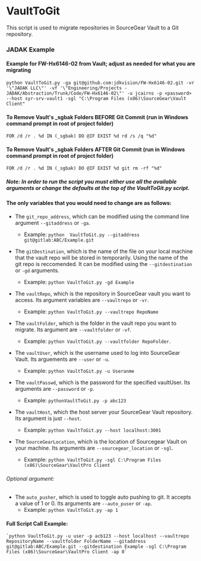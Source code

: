 # VaultToGit


This script is used to migrate repositories in SourceGear Vault to a Git repository.

### JADAK Example

#### Example for FW-Hx6146-02 from Vault; adjust as needed for what you are migrating
`python VaultToGit.py -ga git@github.com:jdkvision/FW-Hx6146-02.git -vr '\"JADAK LLC\"' -vf '\"Engineering/Projects - JADAK/Abstraction/Trunk/Code/FW-Hx6146-02\"' -u jcairns -p <password> --host syr-srv-vault1 -sgl "C:\Program Files (x86)\SourceGear\Vault Client"`

#### To Remove Vault's _sgbak Folders BEFORE Git Commit (run in Windows command prompt in root of project folder)

`FOR /d /r . %d IN (_sgbak) DO @IF EXIST %d rd /s /q "%d"`

#### To Remove Vault's _sgbak Folders AFTER Git Commit (run in Windows command prompt in root of project folder)

`FOR /d /r . %d IN (_sgbak) DO @IF EXIST %d git rm -rf "%d"`

##### Note: In order to run the script you must either use all the available arguments or change the defaults at the top of the VaultToGit.py script.


#### The only variables that you would need to change are as follows:

- The `git_repo_address`, which can be modified using the command line argument `--gitaddress` or `-ga`.
	-  Example: `python  VaultToGit.py --gitaddress git@gitlab:ABC/Example.git`

- The `gitDestination`, which is the name of the file on your local machine that the vault repo will be stored in temporarily. Using the name of the git repo is reccomended. It can be modified using the `--gitdestination` or `-gd` arguments. 
	- Example: `python VaultToGit.py -gd Example`

- The `vaultRepo`, which is the repository in SourceGear vault you want to access. Its argument variables are `--vaultrepo` or `-vr`. 
	- Example: `python VaultToGit.py --vaultrepo RepoName`
- The `vaultFolder`, which is the folder in the vault repo you want to migrate. Its argument are `--vaultfolder` or `-vf`. 
	- Example: `python VaultToGit.py --vaultfolder RepoFolder`.

- The `vaultUser`, which is the username used to log into SourceGear Vault. Its arguements are `--user` or `-u`.
	- Example: `python VaultToGit.py -u Useranme`

- The `vaultPasswd`, which is the password for the specified vaultUser. Its arguments are `--password` or `-p`. 
	- Example: `pythonVaultToGit.py -p abc123`

- The `vaultHost`, which the host server your SourceGear Vault repository. Its argument is just `--host`. 
	- Example: `python VaultToGit.py --host localhost:3001`

- The `SourceGearLocation`, which is the location of Sourcegear Vault on your machine. Its arguments are `--sourcegear_location` or `-sgl`.
	- Example: `python VaultToGit.py -sgl C:\Program Files (x86)\SourceGear\VaultPro Client`

###### Optional argument:

- The `auto_pusher`, which is used to toggle auto pushing to git. It accepts a value of 1 or 0. Its arguments are `--auto_puser` or `-ap`. 
	- Example: `python VaultToGit.py -ap 1`
#### Full Script Call Example:
	`python VaultToGit.py -u user -p acb123 --host localhost --vaultrepo RepositoryName --vaultfolder FolderName --gitaddress git@gitlab:ABC/Example.git --gitdestination Example -sgl C:\Program Files (x86)\SourceGear\VaultPro Client -ap 0`
